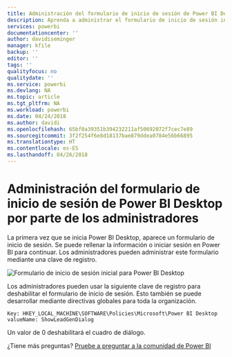 ```yaml
---
title: Administración del formulario de inicio de sesión de Power BI Desktop por parte de los administradores
description: Aprenda a administrar el formulario de inicio de sesión inicial al abrir Power BI Desktop.
services: powerbi
documentationcenter: ''
author: davidiseminger
manager: kfile
backup: ''
editor: ''
tags: ''
qualityfocus: no
qualitydate: ''
ms.service: powerbi
ms.devlang: NA
ms.topic: article
ms.tgt_pltfrm: NA
ms.workload: powerbi
ms.date: 04/24/2018
ms.author: davidi
ms.openlocfilehash: 65bf0a39351b394232211af50692072f7cec7e89
ms.sourcegitcommit: 3f2f254f6e8d18137bae879ddea0784e56b66895
ms.translationtype: HT
ms.contentlocale: es-ES
ms.lasthandoff: 04/26/2018
---
```

# <a name="how-administrators-can-manage-the-power-bi-desktop-sign-in-form"></a>Administración del formulario de inicio de sesión de Power BI Desktop por parte de los administradores
La primera vez que se inicia Power BI Desktop, aparece un formulario de inicio de sesión. Se puede rellenar la información o iniciar sesión en Power BI para continuar. Los administradores pueden administrar este formulario mediante una clave de registro. 

![Formulario de inicio de sesión inicial para Power BI Desktop](media/desktop-admin-sign-in-form/sign-in-form.png)

Los administradores pueden usar la siguiente clave de registro para deshabilitar el formulario de inicio de sesión. Esto también se puede desarrollar mediante directivas globales para toda la organización.

```
Key: HKEY_LOCAL_MACHINE\SOFTWARE\Policies\Microsoft\Power BI Desktop
valueName: ShowLeadGenDialog
```

Un valor de 0 deshabilitará el cuadro de diálogo.

¿Tiene más preguntas? [Pruebe a preguntar a la comunidad de Power BI](http://community.powerbi.com/)


